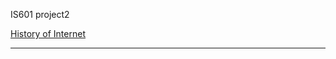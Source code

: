 IS601 project2


[History of Internet](http://project2tanvi.eastus.azurecontainer.io)



----------------------------------------------


